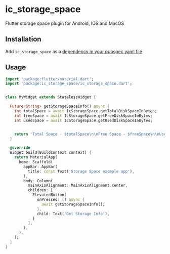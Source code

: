 # ic_storage_space

Flutter storage space plugin for Android, IOS and MacOS

## Installation

Add `ic_storage_space` as a [dependency in your pubspec.yaml file](https://flutter.dev/docs/development/packages-and-plugins/using-packages)

## Usage

```dart
import 'package:flutter/material.dart';
import 'package:ic_storage_space/ic_storage_space.dart';


class MyWidget extends StatelessWidget {

  Future<String> getStorageSpaceInfo() async {
    int totalSpace = await IcStorageSpace.getTotalDiskSpaceInBytes;
    int freeSpace = await IcStorageSpace.getFreeDiskSpaceInBytes;
    int usedSpace = await IcStorageSpace.getUsedDiskSpaceInBytes;


    return 'Total Space - $totalSpace\n\nFree Space - $freeSpace\n\nUsed Space - $usedSpace';
  }

  @override
  Widget build(BuildContext context) {
    return MaterialApp(
      home: Scaffold(
        appBar: AppBar(
          title: const Text('Storage Space example app'),
        ),
        body: Column(
          mainAxisAlignment: MainAxisAlignment.center,
          children: [
            ElevatedButton(
              onPressed: () async {
                await getStorageSpaceInfo();
              },
              child: Text('Get Storage Info'),
            )
          ],
        ),
      ),
    );
  }
}
```

